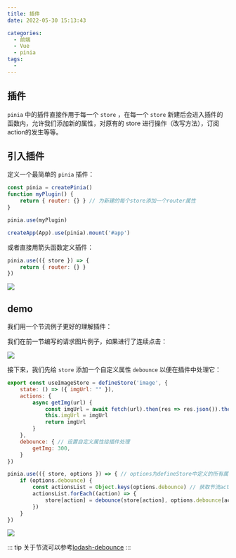 ```yaml
---
title: 插件
date: 2022-05-30 15:13:43

categories:
  - 前端
  - Vue
  - pinia
tags:
  - 
---
```



## 插件

`pinia` 中的插件直接作用于每一个 `store` ，在每一个 `store` 新建后会进入插件的函数内，允许我们添加新的属性，对原有的 store 进行操作（改写方法），订阅action的发生等等。

## 引入插件

定义一个最简单的 `pinia` 插件：

```js
const pinia = createPinia()
function myPlugin() {
    return { router: {} } // 为新建的每个store添加一个router属性
}

pinia.use(myPlugin)

createApp(App).use(pinia).mount('#app')
```

或者直接用箭头函数定义插件：
```js
pinia.use(({ store }) => {
    return { router: {} }
})
```

![](https://linyc.oss-cn-beijing.aliyuncs.com/20220530152103.png)


## demo

我们用一个节流例子更好的理解插件：

我们在前一节编写的请求图片例子，如果进行了连续点击：

![](https://linyc.oss-cn-beijing.aliyuncs.com/debounce.gif)

接下来，我们先给 `store` 添加一个自定义属性 `debounce` 以便在插件中处理它：

```js
export const useImageStore = defineStore('image', {
    state: () => ({ imgUrl: "" }),
    actions: {
        async getImg(url) {
            const imgUrl = await fetch(url).then(res => res.json()).then(({ images }) => images[0].url)
            this.imgUrl = imgUrl
            return imgUrl
        }
    },
    debounce: { // 设置自定义属性给插件处理
        getImg: 300,
    }
})
```

```js
pinia.use(({ store, options }) => { // options为defineStore中定义的所有属性，如上面的例子就会返回{state : , actions : , debounce : }
    if (options.debounce) {
        const actionsList = Object.keys(options.debounce) // 获取节流action列表
        actionsList.forEach((action) => {
            store[action] = debounce(store[action], options.debounce[action]) // action会被挂载到store的实例上，我们直接用节流后的action替代原来的action
        })
    }
})
```

![](https://linyc.oss-cn-beijing.aliyuncs.com/debounce2.gif)

::: tip
关于节流可以参考[lodash-debounce](/javaScript/lodash/01.防抖节流.html)
:::